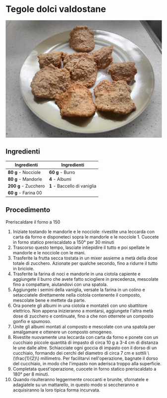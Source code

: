 # Tegole dolci valdostane

![](img/Tegole-valdostane.webp)

## Ingredienti

| Ingredienti                  | Ingredienti             |
| ---------------------------- | ----------------------- |
| **80 g** - Nocciole | **60 g** - Burro |
| **80 g** - Mandorle | **4** - Albumi |
| **200 g** - Zucchero | **1** - Baccello di vaniglia |
| **60 g** - Farina 00 | |

## Procedimento

Preriscaldare il forno a 150

1. Iniziate tostando le mandorle e le nocciole: rivestite una leccarda con carta da forno e disponeteci sopra le mandorle e le nocciole 1. Cuocete in forno statico preriscaldato a 150° per 30 minuti
1. Trascorso questo tempo, lasciate intiepidire il tutto e poi spellate le mandorle e le nocciole con le mani.
1. Trasferite la frutta secca tostata in un mixer assieme a metà della dose totale di zucchero. Azionate per qualche secondo, fino a ridurre il tutto in briciole.
1. Trasferite la farina di noci e mandorle in una ciotola capiente e aggiungete il burro che avete fatto sciogliere in precedenza, mescolate fino a compattare, aiutandovi con una spatola. 
1. Aggiungete i semini della vaniglia, versate la farina in un colino e setacciatele direttamente nella ciotola contenente il composto, mescolate bene e mettete da parte.
1. Ora ponete gli albumi in una ciotola e montateli con uno sbattitore elettrico. Non appena inizieranno a montarsi, aggiungete l'altra metà dose di zucchero e continuate, fino a che non otterrete un composto gonfio e spumoso. 
1. Unite gli albumi montati al composto e mescolate con una spatola per amalgamare e ottenere un composto omogeneo.
1. Rivestite nuovamente una leccarda con carta da forno e ponete con un cucchiaio piccole quantità di impasto di circa 10 g a 3-4 cm di distanza le une dalle altre. Schiacciate ogni goccia di impasto con il dorso di un cucchiaio, formando dei cerchi del diametro di circa 7 cm e sottili \\(\frac{1}{2}\\) millimetro. Per facilitarvi  nell'operazione, bagnate il dorso del cucchiaio, in modo che l'impasto non aderisca troppo alla superficie.
1. Completata quest'operazione, cuocete in forno statico preriscaldato a 180° per 8 minuti. 
1. Quando risulteranno leggermente croccanti e brunite, sfornatele e adagiatele su un mattarello, in questo modo si seccheranno e acquisiranno la loro tipica forma incurvata.
